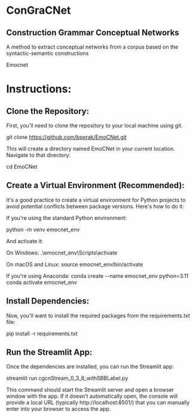 # ConGraCNet
## Construction Grammar Conceptual Networks
A method to extract conceptual networks from a corpus based on the syntactic-semantic constructions

Emocnet

# Instructions:
## Clone the Repository:

First, you'll need to clone the repository to your local machine using git.

git clone https://github.com/bperak/EmoCNet.git

This will create a directory named EmoCNet in your current location. Navigate to that directory:

cd EmoCNet

## Create a Virtual Environment (Recommended):

It's a good practice to create a virtual environment for Python projects to avoid potential conflicts between package versions. Here's how to do it:

If you're using the standard Python environment:

python -m venv emocnet_env

And activate it:

On Windows:
.\emocnet_env\Scripts\activate

On macOS and Linux:
source emocnet_env/bin/activate

If you're using Anaconda:
conda create --name emocnet_env python=3.11
conda activate emocnet_env

## Install Dependencies:

Now, you'll want to install the required packages from the requirements.txt file:

pip install -r requirements.txt

## Run the Streamlit App:

Once the dependencies are installed, you can run the Streamlit app:

streamlit run cgcnStream_0_3_6_withSBBLabel.py

This command should start the Streamlit server and open a browser window with the app. If it doesn't automatically open, the console will provide a local URL (typically http://localhost:8501/) that you can manually enter into your browser to access the app.

